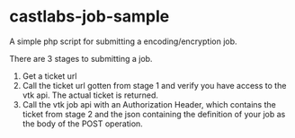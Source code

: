 # castlabs-job-sample
A simple php script for submitting a encoding/encryption job.

There are 3 stages to submitting a job.

1. Get a ticket url
2. Call the ticket url gotten from stage 1 and verify you have access to the vtk api. The actual ticket is returned.
3. Call the vtk job api with an Authorization Header, which contains the ticket from stage 2 and the json containing the definition of your job as the body of the POST operation.
